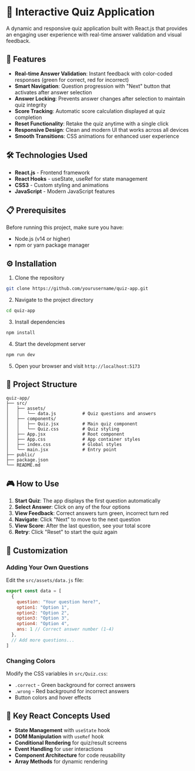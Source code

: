 # 🎯 Interactive Quiz Application

A dynamic and responsive quiz application built with React.js that provides an engaging user experience with real-time answer validation and visual feedback.

## 🚀 Features

- **Real-time Answer Validation**: Instant feedback with color-coded responses (green for correct, red for incorrect)
- **Smart Navigation**: Question progression with "Next" button that activates after answer selection
- **Answer Locking**: Prevents answer changes after selection to maintain quiz integrity
- **Score Tracking**: Automatic score calculation displayed at quiz completion
- **Reset Functionality**: Retake the quiz anytime with a single click
- **Responsive Design**: Clean and modern UI that works across all devices
- **Smooth Transitions**: CSS animations for enhanced user experience

## 🛠️ Technologies Used

- **React.js** - Frontend framework
- **React Hooks** - useState, useRef for state management
- **CSS3** - Custom styling and animations
- **JavaScript** - Modern JavaScript features

## 📋 Prerequisites

Before running this project, make sure you have:

- Node.js (v14 or higher)
- npm or yarn package manager

## ⚙️ Installation

1. Clone the repository
```bash
git clone https://github.com/yourusername/quiz-app.git
```

2. Navigate to the project directory
```bash
cd quiz-app
```

3. Install dependencies
```bash
npm install
```

4. Start the development server
```bash
npm run dev
```

5. Open your browser and visit `http://localhost:5173`

## 📁 Project Structure

```
quiz-app/
├── src/
│   ├── assets/
│   │   └── data.js          # Quiz questions and answers
│   ├── components/
│   │   ├── Quiz.jsx         # Main quiz component
│   │   └── Quiz.css         # Quiz styling
│   ├── App.jsx              # Root component
│   ├── App.css              # App container styles
│   ├── index.css            # Global styles
│   └── main.jsx             # Entry point
├── public/
├── package.json
└── README.md
```

## 🎮 How to Use

1. **Start Quiz**: The app displays the first question automatically
2. **Select Answer**: Click on any of the four options
3. **View Feedback**: Correct answers turn green, incorrect turn red
4. **Navigate**: Click "Next" to move to the next question
5. **View Score**: After the last question, see your total score
6. **Retry**: Click "Reset" to start the quiz again

## 🔧 Customization

### Adding Your Own Questions

Edit the `src/assets/data.js` file:

```javascript
export const data = [
  {
    question: "Your question here?",
    option1: "Option 1",
    option2: "Option 2",
    option3: "Option 3",
    option4: "Option 4",
    ans: 1 // Correct answer number (1-4)
  },
  // Add more questions...
]
```

### Changing Colors

Modify the CSS variables in `src/Quiz.css`:
- `.correct` - Green background for correct answers
- `.wrong` - Red background for incorrect answers
- Button colors and hover effects

## 🎨 Key React Concepts Used

- **State Management** with `useState` hook
- **DOM Manipulation** with `useRef` hook
- **Conditional Rendering** for quiz/result screens
- **Event Handling** for user interactions
- **Component Architecture** for code reusability
- **Array Methods** for dynamic rendering

